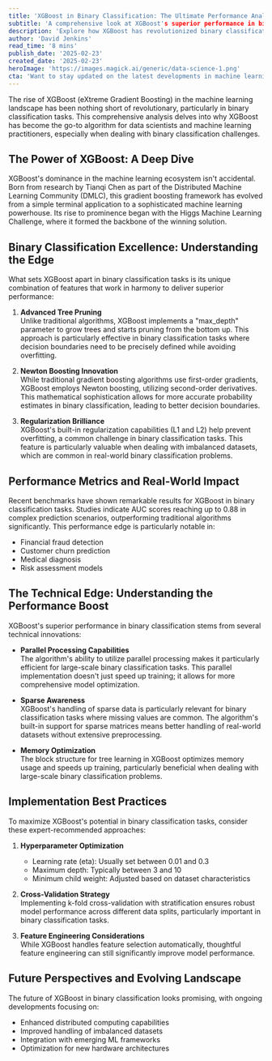 ```yaml
---
title: 'XGBoost in Binary Classification: The Ultimate Performance Analysis'
subtitle: 'A comprehensive look at XGBoost's superior performance in binary classification tasks'
description: 'Explore how XGBoost has revolutionized binary classification in machine learning, offering superior performance through advanced tree pruning, Newton boosting, and robust regularization. Learn about its real-world applications, technical advantages, and implementation best practices that make it the go-to choice for data scientists.'
author: 'David Jenkins'
read_time: '8 mins'
publish_date: '2025-02-23'
created_date: '2025-02-23'
heroImage: 'https://images.magick.ai/generic/data-science-1.png'
cta: 'Want to stay updated on the latest developments in machine learning and XGBoost? Follow us on LinkedIn for expert insights, technical deep dives, and industry best practices that will keep you at the forefront of AI innovation.'
---
```


The rise of XGBoost (eXtreme Gradient Boosting) in the machine learning landscape has been nothing short of revolutionary, particularly in binary classification tasks. This comprehensive analysis delves into why XGBoost has become the go-to algorithm for data scientists and machine learning practitioners, especially when dealing with binary classification challenges.

## The Power of XGBoost: A Deep Dive

XGBoost's dominance in the machine learning ecosystem isn't accidental. Born from research by Tianqi Chen as part of the Distributed Machine Learning Community (DMLC), this gradient boosting framework has evolved from a simple terminal application to a sophisticated machine learning powerhouse. Its rise to prominence began with the Higgs Machine Learning Challenge, where it formed the backbone of the winning solution.

## Binary Classification Excellence: Understanding the Edge

What sets XGBoost apart in binary classification tasks is its unique combination of features that work in harmony to deliver superior performance:

1. **Advanced Tree Pruning**  
   Unlike traditional algorithms, XGBoost implements a "max_depth" parameter to grow trees and starts pruning from the bottom up. This approach is particularly effective in binary classification tasks where decision boundaries need to be precisely defined while avoiding overfitting.

2. **Newton Boosting Innovation**  
   While traditional gradient boosting algorithms use first-order gradients, XGBoost employs Newton boosting, utilizing second-order derivatives. This mathematical sophistication allows for more accurate probability estimates in binary classification, leading to better decision boundaries.

3. **Regularization Brilliance**  
   XGBoost's built-in regularization capabilities (L1 and L2) help prevent overfitting, a common challenge in binary classification tasks. This feature is particularly valuable when dealing with imbalanced datasets, which are common in real-world binary classification problems.

## Performance Metrics and Real-World Impact

Recent benchmarks have shown remarkable results for XGBoost in binary classification tasks. Studies indicate AUC scores reaching up to 0.88 in complex prediction scenarios, outperforming traditional algorithms significantly. This performance edge is particularly notable in:

- Financial fraud detection
- Customer churn prediction
- Medical diagnosis
- Risk assessment models

## The Technical Edge: Understanding the Performance Boost

XGBoost's superior performance in binary classification stems from several technical innovations:

- **Parallel Processing Capabilities**  
  The algorithm's ability to utilize parallel processing makes it particularly efficient for large-scale binary classification tasks. This parallel implementation doesn't just speed up training; it allows for more comprehensive model optimization.

- **Sparse Awareness**  
  XGBoost's handling of sparse data is particularly relevant for binary classification tasks where missing values are common. The algorithm's built-in support for sparse matrices means better handling of real-world datasets without extensive preprocessing.

- **Memory Optimization**  
  The block structure for tree learning in XGBoost optimizes memory usage and speeds up training, particularly beneficial when dealing with large-scale binary classification problems.

## Implementation Best Practices

To maximize XGBoost's potential in binary classification tasks, consider these expert-recommended approaches:

1. **Hyperparameter Optimization**  
   - Learning rate (eta): Usually set between 0.01 and 0.3
   - Maximum depth: Typically between 3 and 10
   - Minimum child weight: Adjusted based on dataset characteristics

2. **Cross-Validation Strategy**  
   Implementing k-fold cross-validation with stratification ensures robust model performance across different data splits, particularly important in binary classification tasks.

3. **Feature Engineering Considerations**  
   While XGBoost handles feature selection automatically, thoughtful feature engineering can still significantly improve model performance.

## Future Perspectives and Evolving Landscape

The future of XGBoost in binary classification looks promising, with ongoing developments focusing on:

- Enhanced distributed computing capabilities
- Improved handling of imbalanced datasets
- Integration with emerging ML frameworks
- Optimization for new hardware architectures